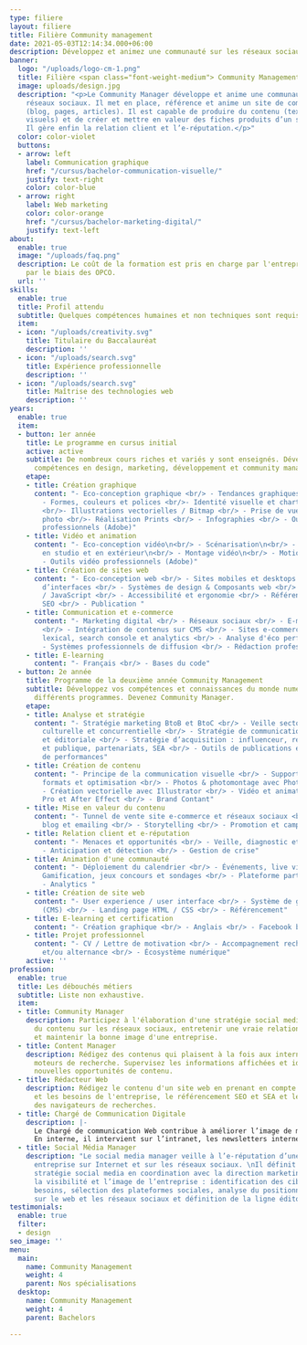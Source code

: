 ```yaml
---
type: filiere
layout: filiere
title: Filière Community management
date: 2021-05-03T12:14:34.000+06:00
description: Développez et animez une communauté sur les réseaux sociaux
banner:
  logo: "/uploads/logo-cm-1.png"
  title: Filière <span class="font-weight-medium"> Community Management</span>
  image: uploads/design.jpg
  description: "<p>Le Community Manager développe et anime une communauté sur les
    réseaux sociaux. Il met en place, référence et anime un site de communication
    (blog, pages, articles). Il est capable de produire du contenu (textes, vidéos,
    visuels) et de créer et mettre en valeur des fiches produits d’un site e-commerce.
    Il gère enfin la relation client et l’e-réputation.</p>"
  color: color-violet
  buttons:
  - arrow: left
    label: Communication graphique
    href: "/cursus/bachelor-communication-visuelle/"
    justify: text-right
    color: color-blue
  - arrow: right
    label: Web marketing
    color: color-orange
    href: "/cursus/bachelor-marketing-digital/"
    justify: text-left
about:
  enable: true
  image: "/uploads/faq.png"
  description: Le coût de la formation est pris en charge par l'entreprise employeur
    par le biais des OPCO.
  url: ''
skills:
  enable: true
  title: Profil attendu
  subtitle: Quelques compétences humaines et non techniques sont requises.
  item:
  - icon: "/uploads/creativity.svg"
    title: Titulaire du Baccalauréat
    description: ''
  - icon: "/uploads/search.svg"
    title: Expérience professionnelle
    description: ''
  - icon: "/uploads/search.svg"
    title: Maîtrise des technologies web
    description: ''
years:
  enable: true
  item:
  - button: 1er année
    title: Le programme en cursus initial
    active: active
    subtitle: De nombreux cours riches et variés y sont enseignés. Développez vos
      compétences en design, marketing, développement et community management.
    etape:
    - title: Création graphique
      content: "- Eco-conception graphique <br/> - Tendances graphiques / Veille <br/>
        - Formes, couleurs et polices <br/>- Identité visuelle et charte graphique
        <br/>- Illustrations vectorielles / Bitmap <br/> - Prise de vue / Retouche
        photo <br/>- Réalisation Prints <br/> - Infographies <br/> - Outils graphiques
        professionnels (Adobe)"
    - title: Vidéo et animation
      content: "- Eco-conception vidéo\n<br/> - Scénarisation\n<br/> - Prise de vue
        en studio et en extérieur\n<br/> - Montage vidéo\n<br/> - Motion Design \n<br/>
        - Outils vidéo professionnels (Adobe)"
    - title: Création de sites web
      content: "- Eco-conception web <br/> - Sites mobiles et desktops <br/> - Conception
        d’interfaces <br/> - Systèmes de design & Composants web <br/> - HTML / CSS
        / JavaScript <br/> - Accessibilité et ergonomie <br/> - Référencement naturel
        SEO <br/> - Publication "
    - title: Communication et e-commerce
      content: "- Marketing digital <br/> - Réseaux sociaux <br/> - E-mailing / Newsletter
        <br/> - Intégration de contenus sur CMS <br/> - Sites e-commerce <br/> - Audit
        lexical, search console et analytics <br/> - Analyse d'éco performance <br/>
        - Systèmes professionnels de diffusion <br/> - Rédaction professionnelle <br/>"
    - title: E-learning
      content: "- Français <br/> - Bases du code"
  - button: 2e année
    title: Programme de la deuxième année Community Management
    subtitle: Développez vos compétences et connaissances du monde numérique via nos
      différents programmes. Devenez Community Manager.
    etape:
    - title: Analyse et stratégie
      content: "- Stratégie marketing BtoB et BtoC <br/> - Veille sectorielle, économique,
        culturelle et concurrentielle <br/> - Stratégie de communication, social media
        et éditoriale <br/> - Stratégie d’acquisition : influenceur, relations presse
        et publique, partenariats, SEA <br/> - Outils de publications et de suivi
        de performances"
    - title: Création de contenu
      content: "- Principe de la communication visuelle <br/> - Supports de diffusion,
        formats et optimisation <br/> - Photos & photomontage avec Photoshop <br/>
        - Création vectorielle avec Illustrator <br/> - Vidéo et animation avec Premiere
        Pro et After Effect <br/> - Brand Contant"
    - title: Mise en valeur du contenu
      content: "- Tunnel de vente site e-commerce et réseaux sociaux <br/> - Newsletter,
        blog et emailing <br/> - Storytelling <br/> - Promotion et campagne ads"
    - title: Relation client et e-réputation
      content: "- Menaces et opportunités <br/> - Veille, diagnostic et outils <br/>
        - Anticipation et détection <br/> - Gestion de crise"
    - title: Animation d'une communauté
      content: "- Déploiement du calendrier <br/> - Événements, live vidéo <br/> -
        Gamification, jeux concours et sondages <br/> - Plateforme participative <br/>
        - Analytics "
    - title: Création de site web
      content: "- User experience / user interface <br/> - Système de gestion de contenus
        (CMS) <br/> - Landing page HTML / CSS <br/> - Référencement"
    - title: E-learning et certification
      content: "- Création graphique <br/> - Anglais <br/> - Facebook blueprint"
    - title: Projet professionnel
      content: "- CV / Lettre de motivation <br/> - Accompagnement recherche de stages
        et/ou alternance <br/> - Écosystème numérique"
    active: ''
profession:
  enable: true
  title: Les débouchés métiers
  subtitle: Liste non exhaustive.
  item:
  - title: Community Manager
    description: Participez à l'élaboration d'une stratégie social media pour produire
      du contenu sur les réseaux sociaux, entretenir une vraie relation avec une communauté
      et maintenir la bonne image d'une entreprise.
  - title: Content Manager
    description: Rédigez des contenus qui plaisent à la fois aux internautes et aux
      moteurs de recherche. Supervisez les informations affichées et identifiez de
      nouvelles opportunités de contenu.
  - title: Rédacteur Web
    description: Rédigez le contenu d'un site web en prenant en compte la demande
      et les besoins de l'entreprise, le référencement SEO et SEA et les algorithmes
      des navigateurs de recherches.
  - title: Chargé de Communication Digitale
    description: |-
      Le Chargé de communication Web contribue à améliorer l’image de marque de l’entreprise. Ainsi, il est de son ressort d’organiser et de concevoir la stratégie de communication numérique avec ses partenaires internes et externes.
      En interne, il intervient sur l’intranet, les newsletters internes, le blog de l’entreprise, etc. En externe, il gère le site internet de l’entreprise, l’achat d’espaces publicitaires et les comptes de la société sur les réseaux sociaux.
  - title: Social Média Manager
    description: "Le social media manager veille à l’e-réputation d’une marque, d’une
      entreprise sur Internet et sur les réseaux sociaux. \nIl définit en amont une
      stratégie social media en coordination avec la direction marketing pour améliorer
      la visibilité et l’image de l’entreprise : identification des cibles et de leur
      besoins, sélection des plateformes sociales, analyse du positionnement de l’entreprise
      sur le web et les réseaux sociaux et définition de la ligne éditoriale."
testimonials:
  enable: true
  filter:
  - design
seo_image: ''
menu:
  main:
    name: Community Management
    weight: 4
    parent: Nos spécialisations
  desktop:
    name: Community Management
    weight: 4
    parent: Bachelors

---
```

